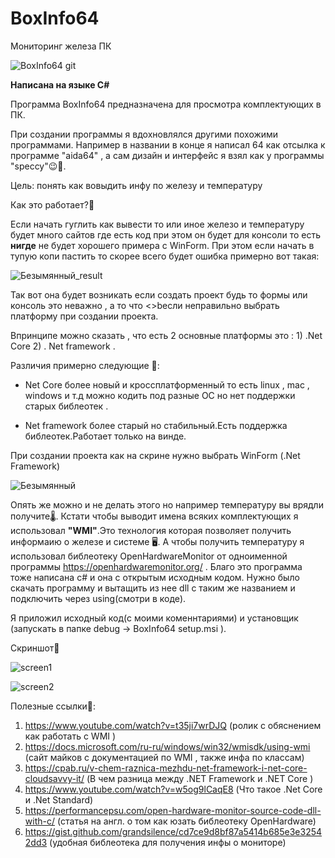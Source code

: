 # BoxInfo64
Мониторинг железа ПК

![BoxInfo64 git](https://user-images.githubusercontent.com/51737588/190920509-8ca3453a-bd55-4a38-bc57-01f12924fcc8.png)

<b>Написана на языке C#</b>

Программа BoxInfo64 предназначена для просмотра комплектующих в ПК. 

При создании программы я вдохновлялся другими похожими программами. Например в названии в конце я написал 64 как отсылка к программе "aida64" , а сам дизайн и интерфейс я взял как у программы "speccy"😉🎨.

Цель: понять как вовыдить инфу по железу и температуру

Как это работает?🧐

Если начать гуглить как вывести то или иное железо и температуру будет много сайтов где есть код при этом он будет для консоли то есть <b>нигде</b> не будет хорошего примера с WinForm. При этом если начать в тупую копи пастить то скорее всего будет ошибка примерно вот такая:


![Безымянный_result](https://user-images.githubusercontent.com/51737588/187036901-92fbeb2b-eba4-44f5-978b-f85b2fb3a83a.jpg)

Так вот она будет возникать если создать проект будь то формы или консоль это неважно , а то что <>bесли неправильно выбрать платформу при создании проекта</b>.

Впринципе можно сказать , что есть 2 основные платформы это : 1) .Net Core 2) . Net framework .

Различия примерно следующие 👀: 

- Net Core более новый и кроссплатформенный то есть linux , mac , windows и т.д можно кодить под разные ОС но нет поддержки старых библеотек .

- Net framework более старый но стабильный.Есть поддержка библеотек.Работает только на винде.

При создании проекта как на скрине нужно выбрать WinForm (.Net Framework)

![Безымянный](https://user-images.githubusercontent.com/51737588/187037592-17a0d34f-3d82-4bd3-b82e-a7a70ffd4337.jpg)

Опять же можно и не делать этого но например температуру вы врядли получите🌡️. Кстати чтобы выводит имена всяких комплектующих я использовал <b>"WMI"</b>.Это технология которая позволяет получить информаию о железе и системе 🖥️. А чтобы получить температуру я использовал библеотеку OpenHardwareMonitor от одноименной программы https://openhardwaremonitor.org/ . Благо это программа тоже написана c# и она с открытым исходным кодом. Нужно было скачать программу и вытащить из нее dll с таким же названием и подключить через using(смотри в коде).

Я приложил исходный код(с моими коменнтариями) и установщик (запускать в папке debug -> BoxInfo64 setup.msi ).



Скриншот🤠

![screen1](https://user-images.githubusercontent.com/51737588/190920701-1e04f4fb-3425-4f61-9d8a-7a41eddb3e40.jpg)

![screen2](https://user-images.githubusercontent.com/51737588/190920702-da19d4f9-e2da-4e12-a737-efb0d990044e.jpg)

Полезные ссылки🔗:

1) https://www.youtube.com/watch?v=t35ji7wrDJQ (ролик с обяснением как работать с WMI )
2) https://docs.microsoft.com/ru-ru/windows/win32/wmisdk/using-wmi (сайт майков с документацией по WMI , также инфа по классам)
3) https://cpab.ru/v-chem-raznica-mezhdu-net-framework-i-net-core-cloudsavvy-it/ (В чем разница между .NET Framework и .NET Core )
4) https://www.youtube.com/watch?v=w5og9lCaqE8 (Что такое .Net Core и .Net Standard)
5) https://performancepsu.com/open-hardware-monitor-source-code-dll-with-c/ (статья на англ. о том как юзать библеотеку OpenHardware)
6) https://gist.github.com/grandsilence/cd7ce9d8bf87a5414b685e3e32542dd3 (удобная библеотека для получения инфы о мониторе)
